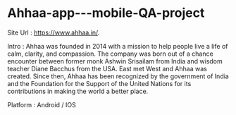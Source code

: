 # Ahhaa-app---mobile-QA-project

Site Url : https://www.ahhaa.in/.

Intro : Ahhaa was founded in 2014 with a mission to help people live a life of calm, clarity, and compassion. The company was born out of a chance encounter between former monk Ashwin Srisailam from India and wisdom teacher Diane Bacchus from the USA. East met West and Ahhaa was created. Since then, Ahhaa has been recognized by the government of India and the Foundation for the Support of the United Nations for its contributions in making the world a better place.

Platform : Android / IOS

